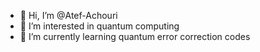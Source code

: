 - 👋 Hi, I’m @Atef-Achouri
- 👀 I’m interested in quantum computing
- 🌱 I’m currently learning quantum error correction codes

<!---
Atef-Achouri/Atef-Achouri is a ✨ special ✨ repository because its `README.md` (this file) appears on your GitHub profile.
You can click the Preview link to take a look at your changes.
--->
